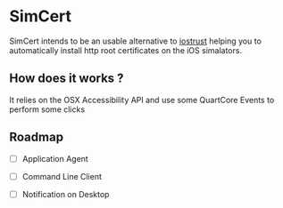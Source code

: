 # SimCert

SimCert intends to be an usable alternative to [iostrust](https://github.com/yageek/iostrust) 
helping you to automatically install http root certificates on the iOS simalators.

## How does it works ?

It relies on the OSX Accessibility API and use some QuartCore Events to 
perform some clicks

## Roadmap

* [ ] Application Agent
* [ ] Command Line Client
* [ ] Notification on Desktop



